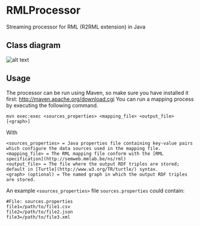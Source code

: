 RMLProcessor
============

Streaming processor for RML (R2RML extension) in Java

Class diagram
-------------
![alt text](https://raw.github.com/mielvds/RMLProcessor/master/docs/class-diagram.jpg)

Usage
-----
The processor can be run using Maven, so make sure you have installed it first: http://maven.apache.org/download.cgi
You can run a mapping process by executing the following command.
    
    mvn exec:exec <sources_properties> <mapping_file> <output_file> [<graph>]

With
    
    <sources_properties> = Java properties file containing key-value pairs which configure the data sources used in the mapping file. 
    <mapping_file> = The RML mapping file conform with the [RML specification](http://semweb.mmlab.be/ns/rml)
    <output_file> = The file where the output RDF triples are stored; default in [Turtle](http://www.w3.org/TR/turtle/) syntax.
    <graph> (optional) = The named graph in which the output RDF triples are stored.
        
An example `<sources_properties>` file `sources.properties` could contain:
    
    #File: sources.properties
    file1=/path/to/file1.csv
    file2=/path/to/file2.json
    file3=/path/to/file3.xml